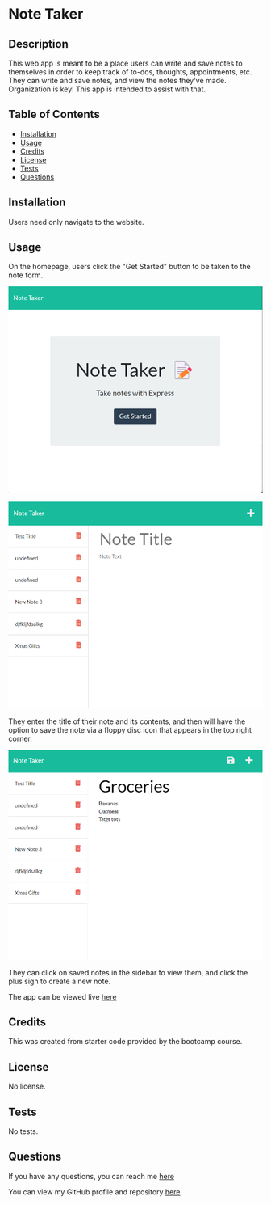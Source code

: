 # Note Taker




## Description
This  web app is meant to be a place users can write and save notes to themselves in order to keep track of to-dos, thoughts, appointments, etc. They can write and save notes, and view the notes they've made. Organization is key! This app is intended to assist with that.

## Table of Contents

- [Installation](#installation)
- [Usage](#usage)
- [Credits](#credits)
- [License](#license)
- [Tests](#tests)
- [Questions](#questions)

## Installation
Users need only navigate to the website.

## Usage
On the homepage, users click the "Get Started" button to be taken to the note form. 

![Screenshot of homepage](./images/Screenshot_20221217_033057.png)

![Screenshot of note form and saved notes](./images/Screenshot_20221217_033119.png)

They enter the title of their note and its contents, and then will have the option to save the note via a floppy disc icon that appears in the top right corner. 

![Screenshot of filled out note with save icon](./images/Screenshot_20221217_033209.png)

They can click on saved notes in the sidebar to view them, and click the plus sign to create a new note.

The app can be viewed live [here](https://gentle-reaches-39186.herokuapp.com/)


## Credits
This was created from starter code provided by the bootcamp course.

## License
No license.
    

## Tests
No tests.

## Questions
If you have any questions, you can reach me [here](mailto:ea.wiggans@gmail.com)

You can view my GitHub profile and repository [here](https://github.com/eawiggans)

